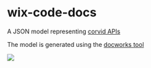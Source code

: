 # wix-code-docs

A JSON model representing [corvid APIs](https://www.wix.com/corvid/reference/) 

The model is generated using the [docworks tool](https://www.npmjs.com/package/docworks-cli)

![](https://d2x3xhvgiqkx42.cloudfront.net/12345678-1234-1234-1234-1234567890ab/b4ae9703-4364-4550-a797-1cc95ed8046e/2021/01/04/db8e2021-1991-4e17-9a15-3eb61d9decde/f8ea7d27-953b-497c-bb60-2777ecd3abc5.png)
